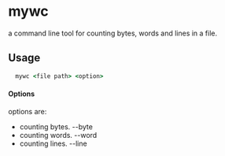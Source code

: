 # mywc

a command line tool for counting bytes, words and lines in a file.

## Usage
```cmd
  mywc <file path> <option>
```

#### Options
options are: 
- counting bytes.  --byte
- counting words.  --word
- counting lines.  --line

